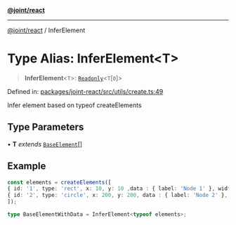 [**@joint/react**](../README.md)

***

[@joint/react](../README.md) / InferElement

# Type Alias: InferElement\<T\>

> **InferElement**\<`T`\>: [`Readonly`](https://www.typescriptlang.org/docs/handbook/utility-types.html#readonlytype)\<`T`\[`0`\]\>

Defined in: [packages/joint-react/src/utils/create.ts:49](https://github.com/samuelgja/joint/blob/a91832ea2262342cf7ec1914cdb61c5629371a80/packages/joint-react/src/utils/create.ts#L49)

Infer element based on typeof createElements

## Type Parameters

• **T** *extends* [`BaseElement`](../interfaces/BaseElement.md)[]

## Example

```ts
const elements = createElements([
{ id: '1', type: 'rect', x: 10, y: 10 ,data : { label: 'Node 1' }, width: 100, height: 100 },
{ id: '2', type: 'circle', x: 200, y: 200, data : { label: 'Node 2' }, width: 100, height: 100 },
]);

type BaseElementWithData = InferElement<typeof elements>;
```
